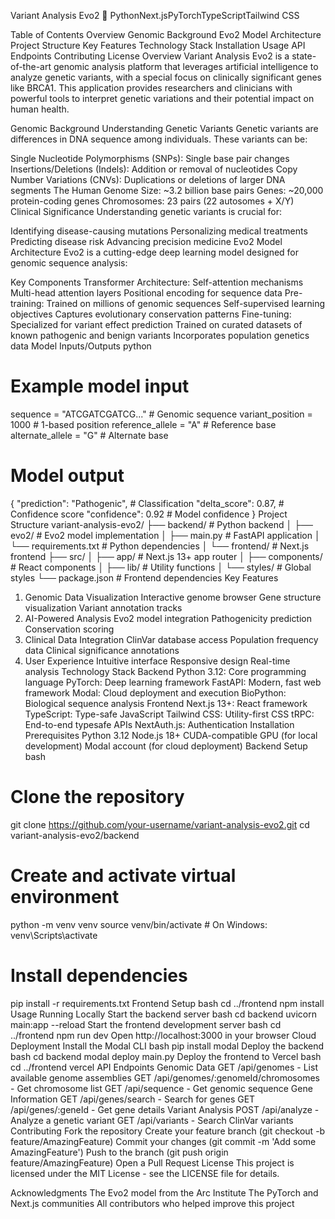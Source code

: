 Variant Analysis Evo2 🧬
PythonNext.jsPyTorchTypeScriptTailwind CSS

Table of Contents
Overview
Genomic Background
Evo2 Model Architecture
Project Structure
Key Features
Technology Stack
Installation
Usage
API Endpoints
Contributing
License
Overview
Variant Analysis Evo2 is a state-of-the-art genomic analysis platform that leverages artificial intelligence to analyze genetic variants, with a special focus on clinically significant genes like BRCA1. This application provides researchers and clinicians with powerful tools to interpret genetic variations and their potential impact on human health.

Genomic Background
Understanding Genetic Variants
Genetic variants are differences in DNA sequence among individuals. These variants can be:

Single Nucleotide Polymorphisms (SNPs): Single base pair changes
Insertions/Deletions (Indels): Addition or removal of nucleotides
Copy Number Variations (CNVs): Duplications or deletions of larger DNA segments
The Human Genome
Size: ~3.2 billion base pairs
Genes: ~20,000 protein-coding genes
Chromosomes: 23 pairs (22 autosomes + X/Y)
Clinical Significance
Understanding genetic variants is crucial for:

Identifying disease-causing mutations
Personalizing medical treatments
Predicting disease risk
Advancing precision medicine
Evo2 Model Architecture
Evo2 is a cutting-edge deep learning model designed for genomic sequence analysis:

Key Components
Transformer Architecture:
Self-attention mechanisms
Multi-head attention layers
Positional encoding for sequence data
Pre-training:
Trained on millions of genomic sequences
Self-supervised learning objectives
Captures evolutionary conservation patterns
Fine-tuning:
Specialized for variant effect prediction
Trained on curated datasets of known pathogenic and benign variants
Incorporates population genetics data
Model Inputs/Outputs
python
# Example model input
sequence = "ATCGATCGATCG..."  # Genomic sequence
variant_position = 1000       # 1-based position
reference_allele = "A"        # Reference base
alternate_allele = "G"        # Alternate base

# Model output
{
    "prediction": "Pathogenic",  # Classification
    "delta_score": 0.87,        # Confidence score
    "confidence": 0.92          # Model confidence
}
Project Structure
variant-analysis-evo2/
├── backend/               # Python backend
│   ├── evo2/             # Evo2 model implementation
│   ├── main.py           # FastAPI application
│   └── requirements.txt  # Python dependencies
│
└── frontend/             # Next.js frontend
    ├── src/
    │   ├── app/          # Next.js 13+ app router
    │   ├── components/   # React components
    │   ├── lib/          # Utility functions
    │   └── styles/       # Global styles
    └── package.json      # Frontend dependencies
Key Features
1. Genomic Data Visualization
Interactive genome browser
Gene structure visualization
Variant annotation tracks
2. AI-Powered Analysis
Evo2 model integration
Pathogenicity prediction
Conservation scoring
3. Clinical Data Integration
ClinVar database access
Population frequency data
Clinical significance annotations
4. User Experience
Intuitive interface
Responsive design
Real-time analysis
Technology Stack
Backend
Python 3.12: Core programming language
PyTorch: Deep learning framework
FastAPI: Modern, fast web framework
Modal: Cloud deployment and execution
BioPython: Biological sequence analysis
Frontend
Next.js 13+: React framework
TypeScript: Type-safe JavaScript
Tailwind CSS: Utility-first CSS
tRPC: End-to-end typesafe APIs
NextAuth.js: Authentication
Installation
Prerequisites
Python 3.12
Node.js 18+
CUDA-compatible GPU (for local development)
Modal account (for cloud deployment)
Backend Setup
bash
# Clone the repository
git clone https://github.com/your-username/variant-analysis-evo2.git
cd variant-analysis-evo2/backend

# Create and activate virtual environment
python -m venv venv
source venv/bin/activate  # On Windows: venv\Scripts\activate

# Install dependencies
pip install -r requirements.txt
Frontend Setup
bash
cd ../frontend
npm install
Usage
Running Locally
Start the backend server
bash
cd backend
uvicorn main:app --reload
Start the frontend development server
bash
cd ../frontend
npm run dev
Open http://localhost:3000 in your browser
Cloud Deployment
Install the Modal CLI
bash
pip install modal
Deploy the backend
bash
cd backend
modal deploy main.py
Deploy the frontend to Vercel
bash
cd ../frontend
vercel
API Endpoints
Genomic Data
GET /api/genomes - List available genome assemblies
GET /api/genomes/:genomeId/chromosomes - Get chromosome list
GET /api/sequence - Get genomic sequence
Gene Information
GET /api/genes/search - Search for genes
GET /api/genes/:geneId - Get gene details
Variant Analysis
POST /api/analyze - Analyze a genetic variant
GET /api/variants - Search ClinVar variants
Contributing
Fork the repository
Create your feature branch (git checkout -b feature/AmazingFeature)
Commit your changes (git commit -m 'Add some AmazingFeature')
Push to the branch (git push origin feature/AmazingFeature)
Open a Pull Request
License
This project is licensed under the MIT License - see the LICENSE file for details.

Acknowledgments
The Evo2 model from the Arc Institute
The PyTorch and Next.js communities
All contributors who helped improve this project
